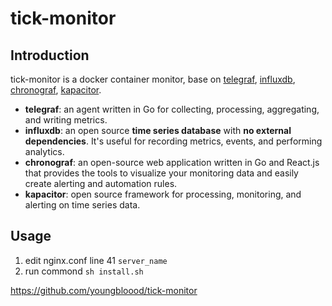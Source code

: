 # tick-monitor

## Introduction

tick-monitor is a docker container monitor, base on [telegraf](https://github.com/influxdata/telegraf), [influxdb](https://github.com/influxdata/influxdb), [chronograf](https://github.com/influxdata/chronograf), [kapacitor](https://github.com/influxdata/kapacitor).

- **telegraf**: an agent written in Go for collecting, processing, aggregating, and writing metrics.
- **influxdb**: an open source **time series database** with **no external dependencies**. It's useful for recording metrics, events, and performing analytics.
- **chronograf**: an open-source web application written in Go and React.js that provides the tools to visualize your monitoring data and easily create alerting and automation rules.
- **kapacitor**: open source framework for processing, monitoring, and alerting on time series data.

## Usage

1. edit nginx.conf line 41 `server_name`
2. run commond `sh install.sh`


https://github.com/youngbloood/tick-monitor

